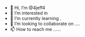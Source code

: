 - 👋 Hi, I’m @4jeff4
- 👀 I’m interested in 
- 🌱 I’m currently learning .
- 💞️ I’m looking to collaborate on ....
- 📫 How to reach me ......

<!---
4jeff4/4jeff4 is a ✨ special ✨ repository because its `README.md` (this file) appears on your GitHub profile.
You can click the Preview link to take a look at your changes.
--->
